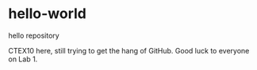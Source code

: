 # hello-world

hello repository

CTEX10 here, still trying to get the hang of GitHub. Good luck to everyone on Lab 1.
